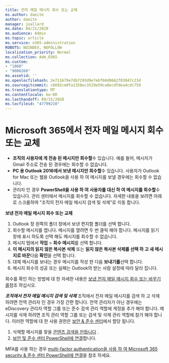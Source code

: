 ```yaml
---
title: 전자 메일 메시지 회수 또는 교체
ms.author: daeite
author: daeite
manager: joallard
ms.date: 04/21/2020
ms.audience: Admin
ms.topic: article
ms.service: o365-administration
ROBOTS: NOINDEX, NOFOLLOW
localization_priority: Normal
ms.collection: Adm_O365
ms.custom:
- "1860"
- "9000260"
ms.assetid: ''
ms.openlocfilehash: 2e711679e7db7293d9e7e6f68d0662f03047c23d
ms.sourcegitcommit: c6692ce0fa1358ec3529e59ca0ecdfdea4cdc759
ms.translationtype: MT
ms.contentlocale: ko-KR
ms.lasthandoff: 09/15/2020
ms.locfileid: "47799210"
---
```

# <a name="recall-or-replace-an-email-message-in-microsoft-365"></a>Microsoft 365에서 전자 메일 메시지 회수 또는 교체

- **조직의 사용자에 게 전송 된 메시지만 회수할**수 있습니다. 예를 들어, 메시지가 Gmail 주소로 전송 된 경우에는 회수할 수 없습니다.
- **PC 용 Outlook 2016에서 보낸 메시지만 회수할**수 있습니다. 사용자가 Outlook for Mac 또는 웹용 Outlook을 사용 하 여 메시지를 보낼 경우에는 회수할 수 없습니다.
- 관리자 인 경우 **PowerShell을 사용 하 여 사용자를 대신 하 여 메시지를 회수할**수 있습니다. 관리 센터에서 메시지를 회수할 수 없습니다. 자세한 내용을 보려면 아래로 스크롤하여 "조직의 전자 메일 메시지 검색 및 삭제"로 이동 합니다.

**보낸 전자 메일 메시지 회수 또는 교체**

1. Outlook 창 왼쪽의 폴더 창에서 보낸 편지함 폴더를 선택 합니다.
2. 회수할 메시지를 엽니다. 메시지를 열려면 두 번 클릭 해야 합니다. 메시지를 읽기 창에 표시 하도록 선택 해도 메시지를 회수할 수 없습니다.
3. 메시지 탭에서 **작업**  >  **회수 메시지**를 선택 합니다.
4. **이 메시지의 읽지 않은 복사본 삭제** 또는 **읽지 않은 복사본 삭제를 선택 하 고 새 메시지로 바꾼**다음 **확인**을 선택 합니다.
5. 대체 메시지를 보내는 경우 메시지를 작성 한 다음 **보내기를**선택 합니다.
6. 메시지 회수의 성공 또는 실패는 Outlook의 받는 사람 설정에 따라 달라 집니다.

회수를 확인 하는 방법에 대 한 자세한 내용은 [보낸 전자 메일 메시지 회수 또는 바꾸기를](https://support.office.com/article/35027f88-d655-4554-b4f8-6c0729a723a0)참조 하십시오.

***조직에서 전자 메일 메시지 검색 및 삭제*** 조직에서 전자 메일 메시지를 검색 하 고 삭제 하려면 전역 관리자 인 경우 가장 간편 합니다. 전역 관리자가 아닌 경우에는 eDiscovery 관리자 역할 그룹 또는 준수 검색 관리 역할에 계정을 추가 해야 합니다. 메시지를 삭제 하려면 조직 관리 역할 그룹 또는 검색 및 삭제 관리 역할에 참가 해야 합니다. 이러한 역할에 대 한 사용 권한은 [보안 & 준수 센터](https://protection.office.com/)에서 할당 됩니다.

1. 삭제할 메시지를 찾을 [콘텐츠 검색을 만듭니다](https://docs.microsoft.com/microsoft-365/compliance/content-search) .
2. [보안 및 준수 센터 PowerShell에 연결](https://docs.microsoft.com/powershell/exchange/office-365-scc/connect-to-scc-powershell/connect-to-scc-powershell?view=exchange-ps)합니다. 

MFA를 사용 하는 경우 [multi-factor authentication을 사용 하 여 Microsoft 365 security & 준수 센터 PowerShell에 연결](https://docs.microsoft.com/powershell/exchange/office-365-scc/connect-to-scc-powershell/mfa-connect-to-scc-powershell?view=exchange-ps)을 참조 하세요. 

